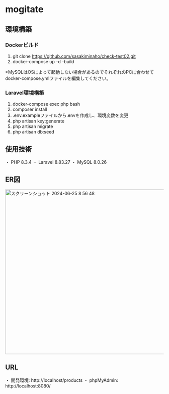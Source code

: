 # mogitate

## 環境構築
### Dockerビルド
1. git clone https://github.com/sasakiminaho/check-test02.git
2. docker-compose up -d -build

*MySQLはOSによって起動しない場合があるのでそれぞれのPCに合わせてdocker-compose.ymlファイルを編集してください。

### Laravel環境構築
1. docker-compose exec php bash
2. composer install
3. .env.exampleファイルから.envを作成し、環境変数を変更
4. php artisan key:generate
5. php artisan migrate
6. php artisan db:seed

## 使用技術
・ PHP 8.3.4
・ Laravel 8.83.27
・ MySQL 8.0.26

## ER図
<img width="521" alt="スクリーンショット 2024-06-25 8 56 48" src="https://github.com/sasakiminaho/check-test02/assets/139112373/1f6cbb01-6191-46d7-b738-81fb3a47aa54">


## URL
・ 開発環境: http://localhost/products
・ phpMyAdmin: http://localhost:8080/

